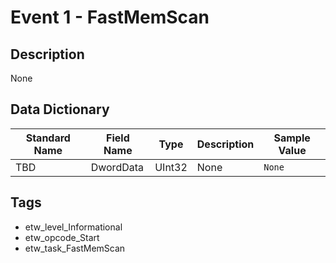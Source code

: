 # Event 1 - FastMemScan

## Description
None

## Data Dictionary
|Standard Name|Field Name|Type|Description|Sample Value|
|---|---|---|---|---|
|TBD|DwordData|UInt32|None|`None`|

## Tags
* etw_level_Informational
* etw_opcode_Start
* etw_task_FastMemScan